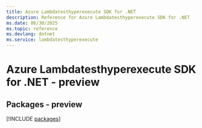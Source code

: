 ```yaml
---
title: Azure Lambdatesthyperexecute SDK for .NET
description: Reference for Azure Lambdatesthyperexecute SDK for .NET
ms.date: 06/30/2025
ms.topic: reference
ms.devlang: dotnet
ms.service: lambdatesthyperexecute
---
```

# Azure Lambdatesthyperexecute SDK for .NET - preview
## Packages - preview
[!INCLUDE [packages](lambdatesthyperexecute-index.md)]